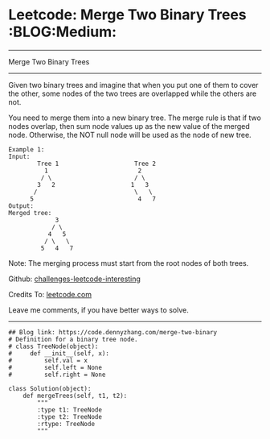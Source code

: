 # Leetcode: Merge Two Binary Trees     :BLOG:Medium:


---

Merge Two Binary Trees  

---

Given two binary trees and imagine that when you put one of them to cover the other, some nodes of the two trees are overlapped while the others are not.  

You need to merge them into a new binary tree. The merge rule is that if two nodes overlap, then sum node values up as the new value of the merged node. Otherwise, the NOT null node will be used as the node of new tree.  

    Example 1:
    Input: 
            Tree 1                     Tree 2                  
              1                         2                             
             / \                       / \                            
            3   2                     1   3                        
           /                           \   \                      
          5                             4   7                  
    Output: 
    Merged tree:
                 3
                / \
               4   5
              / \   \ 
             5   4   7

Note: The merging process must start from the root nodes of both trees.  

Github: [challenges-leetcode-interesting](https://github.com/DennyZhang/challenges-leetcode-interesting/tree/master/merge-two-binary)  

Credits To: [leetcode.com](https://leetcode.com/problems/merge-two-binary/description/)  

Leave me comments, if you have better ways to solve.  

---

    ## Blog link: https://code.dennyzhang.com/merge-two-binary
    # Definition for a binary tree node.
    # class TreeNode(object):
    #     def __init__(self, x):
    #         self.val = x
    #         self.left = None
    #         self.right = None
    
    class Solution(object):
        def mergeTrees(self, t1, t2):
            """
            :type t1: TreeNode
            :type t2: TreeNode
            :rtype: TreeNode
            """